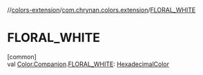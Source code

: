 //[colors-extension](../../index.md)/[com.chrynan.colors.extension](index.md)/[FLORAL_WHITE](-f-l-o-r-a-l_-w-h-i-t-e.md)

# FLORAL_WHITE

[common]\
val [Color.Companion](../../../colors-core/colors-core/com.chrynan.colors/-color/-companion/index.md).[FLORAL_WHITE](-f-l-o-r-a-l_-w-h-i-t-e.md): [HexadecimalColor](../../../colors-core/colors-core/com.chrynan.colors/-hexadecimal-color/index.md)
